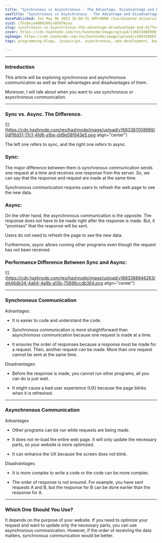 ```yaml
---
title: "Synchronous vs Asynchronous - The Advantage, Disadvantage and Difference"
seoTitle: "Synchronous vs Asynchronous - The Advantage and Disadvantages"
datePublished: Sat May 06 2023 16:04:55 GMT+0000 (Coordinated Universal Time)
cuid: clhc6eja4000109jv85976ysy
slug: synchronous-vs-asynchronous-the-advantage-disadvantage-and-difference
cover: https://cdn.hashnode.com/res/hashnode/image/upload/v1683388899673/e792847c-0166-44d6-83cd-9d4faebc14f3.png
ogImage: https://cdn.hashnode.com/res/hashnode/image/upload/v1683388931021/637b706c-4abf-4082-818d-a6617843f451.png
tags: programming-blogs, javascript, asynchronous, web-development, beginners

---
```


---

### Introduction

This article will be exploring synchronous and asynchronous communication as well as their advantages and disadvantages of them.

Moreover, I will talk about when you want to use synchronous or asynchronous communication.

---

### Sync vs. Async. The Difference.

![](https://cdn.hashnode.com/res/hashnode/image/upload/v1683387008969/0df16d31-17c1-4fd6-a1be-dd9e58f943e5.png align="center")

The left one refers to sync, and the right one refers to async.

### Sync:

The major difference between them is synchronous communication sends one request at a time and receives one response from the server. So, we can say that the response and request are made at the same time.

Synchronous communication requires users to refresh the web page to see the new data.

### Async:

On the other hand, the asynchronous communication is the opposite. The response does not have to be made right after the response is made. But, it "promises" that the response will be sent.

Users do not need to refresh the page to see the new data.

Furthermore, async allows running other programs even though the request has not been received.

### Performance Difference Between Sync and Async:

![](https://cdn.hashnode.com/res/hashnode/image/upload/v1683388846263/d446db34-4a64-4a9b-a13b-75699ccdb364.png align="center")

---

### Synchronous Communication

Advantages:

* It is easier to code and understand the code.
    
* Synchronous communication is more straightforward than asynchronous communication because one request is made at a time.
    
* It ensures the order of responses because a response must be made for a request. Then, another request can be made. More than one request cannot be sent at the same time.
    

Disadvantages:

* Before the response is made, you cannot run other programs, all you can do is just wait.
    
* It might cause a bad user experience (UX) because the page blinks when it is refreshed.
    

---

### Asynchronous Communication

Advantages

* Other programs can be run while requests are being made.
    
* It does not re-load the entire web page. It will only update the necessary parts, so your website is more optimized.
    
* It can enhance the UX because the screen does not blink.
    

Disadvantages:

* It is more complex to write a code or the code can be more complex.
    
* The order of response is not ensured. For example, you have sent requests A and B, but the response for B can be done earlier than the response for A.
    

---

### Which One Should You Use?

It depends on the purpose of your website. If you need to optimize your request and want to update only the necessary parts, you can use asynchronous communication. However, if the order of receiving the data matters, synchronous communication would be better.